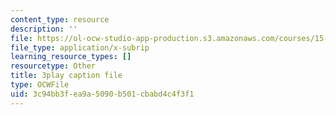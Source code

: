```yaml
---
content_type: resource
description: ''
file: https://ol-ocw-studio-app-production.s3.amazonaws.com/courses/15-390-new-enterprises-spring-2013/3c94bb3fea9a5090b501cbabd4c4f3f1_cKJ0Bx3N2tQ.vtt
file_type: application/x-subrip
learning_resource_types: []
resourcetype: Other
title: 3play caption file
type: OCWFile
uid: 3c94bb3f-ea9a-5090-b501-cbabd4c4f3f1
---
```

